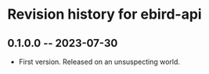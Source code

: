 # Revision history for ebird-api

## 0.1.0.0 -- 2023-07-30

* First version. Released on an unsuspecting world.
